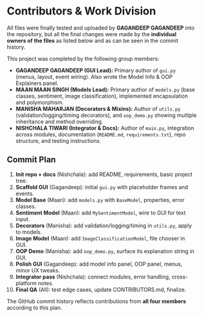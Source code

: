 # Contributors & Work Division

All files were finally tested and uploaded by **GAGANDEEP GAGANDEEP** into the repository, but all the final changes were made by the **individual owners of the files** as listed below and as can be seen in the commit history.

This project was completed by the following group members:

- **GAGANDEEP GAGANDEEP (GUI Lead):** Primary author of `gui.py` (menus, layout, event wiring). Also wrote the Model Info & OOP Explainers panel.
- **MAAN MAAN SINGH (Models Lead):** Primary author of `models.py` (base classes, sentiment, image classification), implemented encapsulation and polymorphism.
- **MANISHA MAHARJAN (Decorators & Mixins):** Author of `utils.py` (validation/logging/timing decorators), and `oop_demo.py` showing multiple inheritance and method overriding.
- **NISHCHALA TIWARI (Integrator & Docs):** Author of `main.py`, integration across modules, documentation (`README.md`, `requirements.txt`), repo structure, and testing instructions.

## Commit Plan

1. **Init repo + docs** (Nishchala): add README, requirements, basic project tree.
2. **Scaffold GUI** (Gagandeep): initial `gui.py` with placeholder frames and events.
3. **Model Base** (Maan): add `models.py` with `BaseModel`, properties, error classes.
4. **Sentiment Model** (Maan): add `MySentimentModel`, wire to GUI for text input.
5. **Decorators** (Manisha): add validation/logging/timing in `utils.py`, apply to models.
6. **Image Model** (Maan): add `ImageClassificationModel`, file chooser in GUI.
7. **OOP Demo** (Manisha): add `oop_demo.py`, surface its explanation string in GUI.
8. **Polish GUI** (Gagandeep): add model info panel, OOP panel, menus, minor UX tweaks.
9. **Integrator pass** (Nishchala): connect modules, error handling, cross-platform notes.
10. **Final QA** (All): test edge cases, update CONTRIBUTORS.md, finalize.

The GitHub commit history reflects contributions from **all four members** according to this plan.